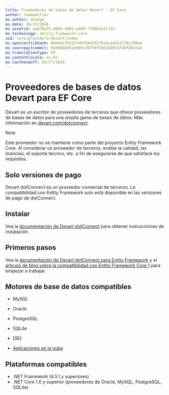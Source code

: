 ```yaml
---
title: Proveedores de bases de datos Devart - EF Core
author: rowanmiller
ms.author: divega
ms.date: 10/27/2016
ms.assetid: aad70a75-d04d-4d63-a489-7f9062a3c73d
ms.technology: entity-framework-core
uid: core/providers/devart/index
ms.openlocfilehash: 04de917b3327a6f544292781bca42a1170c199ad
ms.sourcegitcommit: 6ed04bb05a3d05c367f0f55616807af2bf4037ae
ms.translationtype: HT
ms.contentlocale: es-ES
ms.lasthandoff: 02/27/2018
---
```

# <a name="devart-ef-core-database-providers"></a>Proveedores de bases de datos Devart para EF Core

Devart es un escritor de proveedores de terceros que ofrece proveedores de bases de datos para una amplia gama de bases de datos. Más información en [devart.com/dotconnect](https://www.devart.com/dotconnect/).

> [!NOTE]  
> Este proveedor no se mantiene como parte del proyecto Entity Framework Core. Al considerar un proveedor de terceros, evalúe la calidad, las licencias, el soporte técnico, etc. a fin de asegurarse de que satisface los requisitos.

## <a name="paid-versions-only"></a>Solo versiones de pago

Devart dotConnect es un proveedor comercial de terceros. La compatibilidad con Entity Framework solo está disponible en las versiones de pago de dotConnect.

## <a name="install"></a>Instalar

Vea la [documentación de Devart dotConnect](https://www.devart.com/dotconnect/) para obtener instrucciones de instalación.

## <a name="get-started"></a>Primeros pasos

Vea la [documentación de Devart dotConnect para Entity Framework](https://www.devart.com/dotconnect/entityframework.html) y el [artículo de blog sobre la compatibilidad con Entity Framework Core 1](http://blog.devart.com/entity-framework-core-1-entity-framework-7-support.html) para empezar a trabajar.

## <a name="supported-database-engines"></a>Motores de base de datos compatibles

* MySQL

* Oracle

* PostgreSQL

* SQLite

* DB2

* [Aplicaciones en la nube](https://www.devart.com/dotconnect/#cloud)

## <a name="supported-platforms"></a>Plataformas compatibles

* .NET Framework (4.5.1 y superiores)
* .NET Core 1.0 y superior (proveedores de Oracle, MySQL, PostgreSQL, SQLite)
